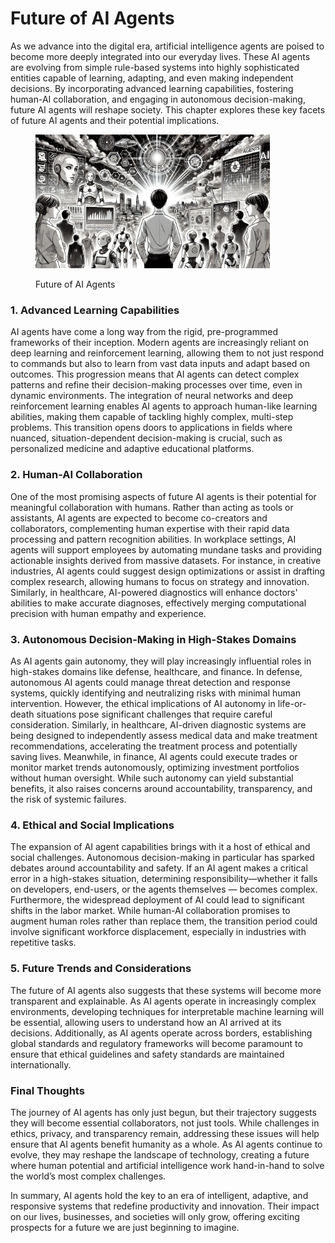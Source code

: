# Future of AI Agents

As we advance into the digital era, artificial intelligence agents are poised to become more deeply integrated into our everyday lives. These AI agents are evolving from simple rule-based systems into highly sophisticated entities capable of learning, adapting, and even making independent decisions. By incorporating advanced learning capabilities, fostering human-AI collaboration, and engaging in autonomous decision-making, future AI agents will reshape society. This chapter explores these key facets of future AI agents and their potential implications.

<div align="left"><figure><img src="../../.gitbook/assets/image (2) (1) (1) (1) (1).png" alt="" width="375"><figcaption><p>Future of AI Agents</p></figcaption></figure></div>

### 1. Advanced Learning Capabilities

AI agents have come a long way from the rigid, pre-programmed frameworks of their inception. Modern agents are increasingly reliant on deep learning and reinforcement learning, allowing them to not just respond to commands but also to learn from vast data inputs and adapt based on outcomes. This progression means that AI agents can detect complex patterns and refine their decision-making processes over time, even in dynamic environments. The integration of neural networks and deep reinforcement learning enables AI agents to approach human-like learning abilities, making them capable of tackling highly complex, multi-step problems. This transition opens doors to applications in fields where nuanced, situation-dependent decision-making is crucial, such as personalized medicine and adaptive educational platforms.

### 2. Human-AI Collaboration

One of the most promising aspects of future AI agents is their potential for meaningful collaboration with humans. Rather than acting as tools or assistants, AI agents are expected to become co-creators and collaborators, complementing human expertise with their rapid data processing and pattern recognition abilities. In workplace settings, AI agents will support employees by automating mundane tasks and providing actionable insights derived from massive datasets. For instance, in creative industries, AI agents could suggest design optimizations or assist in drafting complex research, allowing humans to focus on strategy and innovation. Similarly, in healthcare, AI-powered diagnostics will enhance doctors' abilities to make accurate diagnoses, effectively merging computational precision with human empathy and experience.

### 3. Autonomous Decision-Making in High-Stakes Domains

As AI agents gain autonomy, they will play increasingly influential roles in high-stakes domains like defense, healthcare, and finance. In defense, autonomous AI agents could manage threat detection and response systems, quickly identifying and neutralizing risks with minimal human intervention. However, the ethical implications of AI autonomy in life-or-death situations pose significant challenges that require careful consideration. Similarly, in healthcare, AI-driven diagnostic systems are being designed to independently assess medical data and make treatment recommendations, accelerating the treatment process and potentially saving lives. Meanwhile, in finance, AI agents could execute trades or monitor market trends autonomously, optimizing investment portfolios without human oversight. While such autonomy can yield substantial benefits, it also raises concerns around accountability, transparency, and the risk of systemic failures.

### 4. Ethical and Social Implications

The expansion of AI agent capabilities brings with it a host of ethical and social challenges. Autonomous decision-making in particular has sparked debates around accountability and safety. If an AI agent makes a critical error in a high-stakes situation, determining responsibility—whether it falls on developers, end-users, or the agents themselves — becomes complex. Furthermore, the widespread deployment of AI could lead to significant shifts in the labor market. While human-AI collaboration promises to augment human roles rather than replace them, the transition period could involve significant workforce displacement, especially in industries with repetitive tasks.

### 5. Future Trends and Considerations

The future of AI agents also suggests that these systems will become more transparent and explainable. As AI agents operate in increasingly complex environments, developing techniques for interpretable machine learning will be essential, allowing users to understand how an AI arrived at its decisions. Additionally, as AI agents operate across borders, establishing global standards and regulatory frameworks will become paramount to ensure that ethical guidelines and safety standards are maintained internationally.

### Final Thoughts

The journey of AI agents has only just begun, but their trajectory suggests they will become essential collaborators, not just tools. While challenges in ethics, privacy, and transparency remain, addressing these issues will help ensure that AI agents benefit humanity as a whole. As AI agents continue to evolve, they may reshape the landscape of technology, creating a future where human potential and artificial intelligence work hand-in-hand to solve the world’s most complex challenges.

In summary, AI agents hold the key to an era of intelligent, adaptive, and responsive systems that redefine productivity and innovation. Their impact on our lives, businesses, and societies will only grow, offering exciting prospects for a future we are just beginning to imagine.
